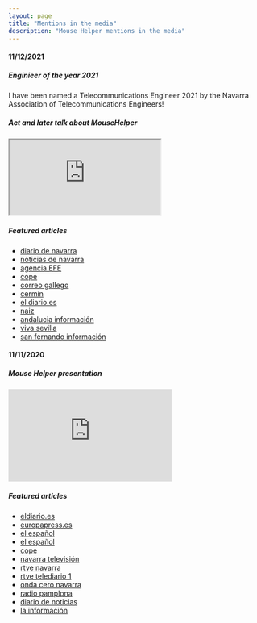 ```yaml
---
layout: page
title: "Mentions in the media"
description: "Mouse Helper mentions in the media"
---
```



#### 11/12/2021 
##### Enginieer of the year 2021
I have been named a Telecommunications Engineer 2021 by the Navarra Association of Telecommunications Engineers!

##### Act and later talk about MouseHelper

<div class="embed-responsive embed-responsive-16by9">
  <iframe class="embed-responsive-item" src="https://www.youtube.com//embed/v=Kp6AFef-_zw?version=3&amp;rel=1&amp;fs=1&amp;autohide=2&amp;showsearch=0&amp;showinfo=1&amp;iv_load_policy=1&amp;wmode=transparent" allowfullscreen></iframe>
</div>

<p></p>

##### Featured articles
* [diario de navarra](https://www.diariodenavarra.es/noticias/negocios/dn-management/personas/2021/11/09/antonio-liberal-afectado-parkinson-nombrado-ingeniero-telecomunicacion-ano-navarra-506907-3381.html)
* [noticias de navarra](https://www.noticiasdenavarra.com/actualidad/sociedad/2021/11/09/antonio-liberal-programador-afectado-parkinson/1198851.html)
* [agencia EFE](https://www.efe.com/efe/espana/sociedad/los-ordenadores-aprenden-a-no-tener-en-cuenta-temblores-del-parkinson/10004-4674190)
* [cope](https://www.cope.es/actualidad/sociedad/noticias/los-ordenadores-aprenden-tener-cuenta-los-temblores-del-parkinson-20211112_1614051)
* [correo gallego](https://www.elcorreogallego.es/tendencias/aprenden-los-ordenadores-a-no-hacer-caso-a-los-temblores-del-parkinson-NY9562681)
* [cermin](https://cermin.org/antonio-liberal-afectado-de-parkinson-nombrado-ingeniero-de-telecomunicacion-del-ano-por-disenar-un-programa-para-manejar-el-raton-del-ordenador-superando-los-temblores/)
* [el diario.es](https://www.eldiario.es/sociedad/ordenadores-aprenden-no-cuenta-temblores-parkinson_1_8483267.html)
* [naiz](https://www.naiz.eus/es/gaiak/noticia/20211112/un-ingeniero-doma-al-raton-del-ordenador-para-que-lo-puedan-usar-personas-con-parkinson)
* [andalucia información](https://andaluciainformacion.es/marbella/1008138/los-ordenadores-aprenden-a-no-tener-en-cuenta-los-temblores-del-parkinson/)
* [viva sevilla](https://vivasevilla.es/sevilla/1008138/los-ordenadores-aprenden-a-no-tener-en-cuenta-los-temblores-del-parkinson/)
* [san fernando información](https://informacionsanfernando.es/san-fernando/1008138/los-ordenadores-aprenden-a-no-tener-en-cuenta-los-temblores-del-parkinson/)



#### 11/11/2020

##### Mouse Helper presentation

<iframe src="https://www.youtube.com/embed/B9vcEUVCpbU?version=3&amp;rel=1&amp;fs=1&amp;autohide=2&amp;showsearch=0&amp;showinfo=1&amp;iv_load_policy=1&amp;wmode=transparent" allowfullscreen="true" style="border: 0px; display: block; margin: 0px; width: 324px; height: 182.575px;" data-ratio="0.5635036496350365" data-width="685" data-height="386"></iframe>

<p></p>

##### Featured articles


* [eldiario.es](https://www.eldiario.es/navarra/ultimas-noticias/una-aplicacion-informatica-facilita-el-uso-del-raton-en-personas-con-parkinson-y-permite-que-puedan-usar-el-ordenador_1_6404150.html)
* [europapress.es](https://www.europapress.es/navarra/noticia-aplicacion-informatica-facilita-uso-raton-personas-parkinson-permite-puedan-usar-ordenador-20201111143126.html)
* [el español](https://navarra.elespanol.com/articulo/sociedad/programador-informatico-navarro-parkinson-raton/20201111162522344841.html)
* [el español](https://navarra.elespanol.com/articulo/sociedad/programa-raton-enfermos-parkinson-navarra/20201110114840344682.html)
* [cope](https://www.cope.es/actualidad/sociedad/noticias/enfermo-parkinson-disena-programa-para-manejar-raton-20201110_988858)
* [navarra televisión](https://www.navarratelevision.es/AlaCarta/video/fl/1024326/Este%20proyecto%20facilita%20el%20d%C3%ADa%20a%20d%C3%ADa%20de%20las%20personas%20con%20Parkinson)
* [rtve navarra](https://twitter.com/RTVENavarra/status/1326175955593859072?s=08)
* [rtve telediario 1](https://www.rtve.es/alacarta/videos/telediario/15-horas-11-11-20/5711260)
* [onda cero navarra](https://www.ondacero.es/emisoras/navarra/pamplona/audios-podcast/noticias-mediodia-navarra/noticias-mediodia-navarra-11112020_202011115fabd3e90e37c40001001811.html)
* [radio pamplona](https://cadenaser.com/emisora/2020/11/12/radio_pamplona/1605174928_667072.html)
* [diario de noticias](https://amp.diariodenavarra.es/noticias/navarra/2020/11/10/un-navarro-con-parkinson-disena-programa-para-manejar-raton-707678-300.html)
* [la información](https://www.lainformacion.com/tecnologia/enfermo-parkinson-espana-disena-programa-ayuda-uso-raton-ordenador/2820546/)
